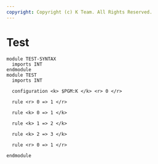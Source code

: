 ```yaml
---
copyright: Copyright (c) K Team. All Rights Reserved.
---
```


Test
====
```k
module TEST-SYNTAX
  imports INT
endmodule
module TEST
  imports INT
```

```{.k}
  configuration <k> $PGM:K </k> <r> 0 </r>
```

```{.discard}
  rule <r> 0 => 1 </r>
```

```{.keep}
  rule <k> 0 => 1 </k>
```

```{.k .keep}
  rule <k> 1 => 2 </k>
```

```{.k .discard}
  rule <k> 2 => 3 </k>
```

```{.keep .discard}
  rule <r> 0 => 1 </r>
```

```k
endmodule
```
